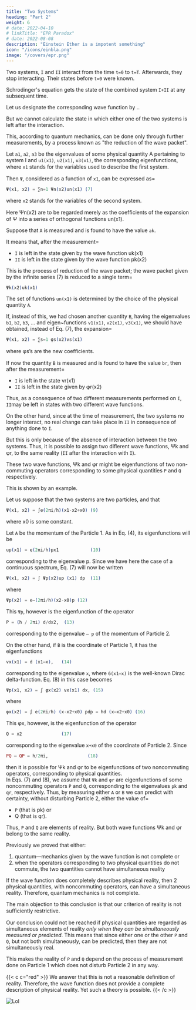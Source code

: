 ```yaml
---
title: "Two Systems"
heading: "Part 2"
weight: 6
# date: 2022-04-10
# linkTitle: "EPR Paradox"
# date: 2022-08-08
description: "Einstein Ether is a impotent something"
icon: "/icons/einbla.png"
image: "/covers/epr.png"
---
```



Two systems, `I` and `II` interact from the time `t=0` to `t=T`. Afterwards, they stop interacting. Their states before `t=0` were known.

<!-- We can then calculate with the help of  -->

Schrodinger's equation gets the state of the combined system `I+II` at any subsequent time. <!-- ; in particular, for any t>T.  -->

Let us designate the corresponding wave function by .. 

But we cannot calculate the state in which either one of the two systems is left after the interaction.       

This, according to quantum mechanics, can be done only through further measurements, by a process known as "the reduction of the wave packet". 


Let `a1`, `a2`, `a3` be the eigenvalues of some physical quantity A pertaining to system I and `u1(x1)`, `u2(x1)`, `u3(x1)`, the corresponding eigenfunctions, where `x1` stands for the variables used to describe the ﬁrst system. 

Then `Ψ`, considered as a function of `x1`, can be expressed as= 
           
```elixir
Ψ(x1, x2) = ∑n=1 Ψn(x2)un(x1) (7)    
```

where `x2` stands for the variables of the second system. 

Here Ψn(x2) are to be regarded merely as the coefﬁcients of the expansion of Ψ into a series of orthogonal functions un(x1). 

Suppose that `A` is measured and is found to have the value `ak`. 



It means that, after the measurement= 
- `I` is left in the state given by the wave function uk(x1)
- `II` is left in the state given by the wave function pk(x2)

This is the process of reduction of the wave packet; the wave packet given by the infinite series (7) is reduced to a single term= 

```elixir
Ψk(x2)uk(x1)
```

The set of functions `un(x1)` is determined by the choice of the physical quantity `A`. 

If, instead of this, we had chosen another quantity `B`, having the eigenvalues `b1`, `b2`, `b3`, ... and eigen~functions `v1(x1)`, `v2(x1)`, `v3(x1)`, we should have obtained, instead of Eq. (7), the expansion= 


```elixir
Ψ(x1, x2) = ∑s=1 φs(x2)vs(x1)
```

where φs’s are the new coefﬁcients. 

If now the quantity `B` is measured and is found to have the value `br`, then after the measurement= 
- `I` is left in the state vr(x1)
- `II`  is left in the state given by φr(x2)


Thus, as a consequence of two different measurements performed on `I`, `II`may be left in states with two different wave functions. 

On the other hand, since at the time of measurement, the two systems no longer interact, no real change can take place in `II` in consequence of anything done to `I`.

But this is only because of the absence of interaction between the two systems. Thus, it is possible to assign two diﬂerent wave functions, Ψk and φr, to the same reality (`II` after the interaction with `I`). 

These two wave functions, Ψk and φr might be eigenfunctions of two non-commuting operators corresponding to some
physical quantities `P` and `Q` respectively. 

This is shown by an example. 

Let us suppose that the two systems are two particles, and that

```elixir  
Ψ(x1, x2) = ∫e(2πi/h)(x1-x2+x0) (9)
```

where x0 is some constant. 

Let `A` be the momentum of the Particle 1. As in Eq. (4), its eigenfunctions will be

```elixir  
up(x1) = e(2πi/h)px1            (10)
```

corresponding to the eigenvalue p. Since we have here the case of a continuous spectrum, Eq. (7) will now be written

```elixir  
Ψ(x1, x2) = ∫ Ψp(x2)up (x1) dp  (11)    
```

where

```elixir
Ψp(x2) = e—(2πi/h)(x2-x0)p (12) 
```


This `Ψp`, however is the eigenfunction of the operator                                                 

```elixir
P = (h / 2πi) d/dx2,  (13)    
```

corresponding to the eigenvalue `— p` of the momentum of Particle 2. 

On the other hand, if `B` is the coordinate of Particle 1, it has the eigenfunctions                                

```elixir            
vx(x1) = d (x1—x),   (14)   
```

corresponding to the eigenvalue `x`, where `6(x1—x)` is the well-known Dirac delta-function. Eq. (8) in this case becomes                             
                                                         
```elixir
Ψp(x1, x2) = ∫ φx(x2) vx(x1) dx, (15) 
```

where                                                    
                                                         
```elixir
φx(x2) = ∫ e(2πi/h) (x-x2+x0) pdp = hd (x—x2+x0) (16)                    
```

This φx, however, is the eigenfunction of the operator

```elixir                     
Q = x2               (17)    
```

corresponding to the eigenvalue `x+x0` of the coordinate of Particle 2. Since                 

```elixir
PQ — QP = h/2πi,               (18)    
```

then it is possible for Ψk and φr to be eigenfunctions of two noncommuting operators, corresponding to physical quantities.                                              
In Eqs. (7) and (8), we assume that `Ψk` and `φr` are eigenfunctions of some noncommuting operators `P` and `Q`, corresponding to the eigenvalues `pk` and `qr`, respectively. Thus, by measuring either `A` or `B` we can predict with certainty, without  disturbing Particle 2, either the value of= 
- `P` (that is pk) or
- Q (that is qr). 

Thus, `P` and `Q` are elements of reality. But both wave functions Ψk and φr belong to the same reality. 


Previously we proved that either:

1. quantum—mechanics given by the wave function is not complete or
2. when the operators corresponding to two physical quantities do not commute, the two quantities cannot have simultaneous reality


If the wave function does completely describes physical reality, then 2 physical quantities, with noncommuting operators, can have a simultaneous reality. <!-- Thus the negation of (1) leads to the negation of the only other alternative (2). --> Therefore, quantum mechanics is <!-- We are thus forced to conclude that the quantum-mechanical description of physical reality given by wave functions is --> not complete.

The main objection to this conclusion is that our criterion of reality is not sufﬁciently restrictive. 

Our conclusion could not be reached if physical quantities are regarded as simultaneous elements of reality *only when they can be simultaneously measured or predicted*. This means that since either one or the other `P` and `Q`, but not both simultaneously, can be predicted, then they are not simultaneously real.

This makes the reality of `P` and `Q` depend on the process of measurement done on Particle 1 which does not disturb Particle 2 in any way.

{{< c c="red" >}}
We answer that this is not a reasonable deﬁnition of reality. Therefore, the wave function does not provide a complete description of physical reality. Yet such a theory is possible.
{{< /c >}}

![Lol](/icons/einbla.png)